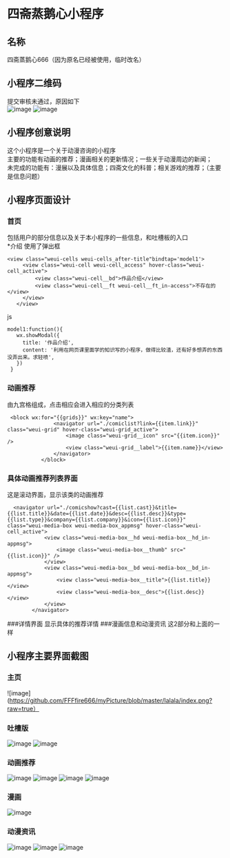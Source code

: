 # 四斋蒸鹅心小程序

## 名称
 四斋蒸鹅心666（因为原名已经被使用，临时改名）

## 小程序二维码
提交审核未通过，原因如下<br  />
![image](https://github.com/FFFfire666/myPicture/blob/master/lalala/00.png?raw=true)
![image](https://github.com/FFFfire666/myPicture/blob/master/lalala/01.png?raw=true)

## 小程序创意说明
这个小程序是一个关于动漫咨询的小程序<br  />
主要的功能有动画的推荐；漫画相关的更新情况；一些关于动漫周边的新闻；<br  />
未完成的功能有：漫展以及具体信息；四斋文化的科普；相关游戏的推荐；（主要是信息问题）

## 小程序页面设计
### 首页
包括用户的部分信息以及关于本小程序的一些信息，和吐槽板的入口
<br  />
*介绍  使用了弹出框
 ```
 <view class="weui-cells weui-cells_after-title"bindtap='model1'>
      <view class="weui-cell weui-cell_access" hover-class="weui-cell_active">
          <view class="weui-cell__bd">作品介绍</view>
          <view class="weui-cell__ft weui-cell__ft_in-access">不存在的</view>
      </view>
    </view>
 ```
 js
 ```
 model1:function(){
    wx.showModal({
      title: '作品介绍',
      content: '利用在网页课里面学的知识写的小程序，做得比较渣，还有好多想弄的东西没弄出来。求轻喷',
    })
  }
   ```
### 动画推荐
由九宫格组成，点击相应会进入相应的分类列表<br  />
 ```
  <block wx:for="{{grids}}" wx:key="name">
                <navigator url="./comiclist?link={{item.link}}" class="weui-grid" hover-class="weui-grid_active">
                    <image class="weui-grid__icon" src="{{item.icon}}" />
                    <view class="weui-grid__label">{{item.name}}</view>
                </navigator>
            </block>
 ```
### 具体动画推荐列表界面
这是滚动界面，显示该类的动画推荐
```
  <navigator url="./comicshow?cast={{list.cast}}&title={{list.title}}&date={{list.date}}&desc={{list.desc}}&type={{list.type}}&company={{list.company}}&icon={{list.icon}}" class="weui-media-box weui-media-box_appmsg" hover-class="weui-cell_active">
            <view class="weui-media-box__hd weui-media-box__hd_in-appmsg">
                <image class="weui-media-box__thumb" src="{{list.icon}}" />
            </view>
            <view class="weui-media-box__bd weui-media-box__bd_in-appmsg">
                <view class="weui-media-box__title">{{list.title}}</view>
                <view class="weui-media-box__desc">{{list.desc}}</view>
            </view>
        </navigator>   
```
###详情界面
显示具体的推荐详情
###漫画信息和动漫资讯
这2部分和上面的一样
## 小程序主要界面截图
### 主页
![image](https://github.com/FFFfire666/myPicture/blob/master/lalala/index.png?raw=true）

### 吐槽版
![image](https://github.com/FFFfire666/myPicture/blob/master/lalala/form.png?raw=true)
![image](https://github.com/FFFfire666/myPicture/blob/master/lalala/formshow.png?raw=true)

### 动画推荐
![image](https://github.com/FFFfire666/myPicture/blob/master/lalala/commic.png?raw=true)
![image](https://github.com/FFFfire666/myPicture/blob/master/lalala/commiclist.png?raw=true)
![image](https://github.com/FFFfire666/myPicture/blob/master/lalala/commicshow.png?raw=true)
![image](https://github.com/FFFfire666/myPicture/blob/master/lalala/commicshow2.png?raw=true)
### 漫画
![image](https://github.com/FFFfire666/myPicture/blob/master/lalala/manhua.png?raw=true)
### 动漫资讯
![image](https://github.com/FFFfire666/myPicture/blob/master/lalala/new.png?raw=true)
![image](https://github.com/FFFfire666/myPicture/blob/master/lalala/new2.jpg?raw=true)
![image](https://github.com/FFFfire666/myPicture/blob/master/lalala/newshow.jpg?raw=true)
